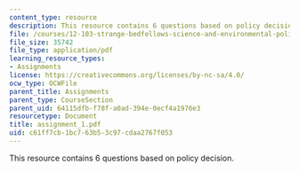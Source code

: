 ```yaml
---
content_type: resource
description: This resource contains 6 questions based on policy decision.
file: /courses/12-103-strange-bedfellows-science-and-environmental-policy-fall-2005/c61ff7cb1bc763b53c97cdaa2767f053_assignment_1.pdf
file_size: 35742
file_type: application/pdf
learning_resource_types:
- Assignments
license: https://creativecommons.org/licenses/by-nc-sa/4.0/
ocw_type: OCWFile
parent_title: Assignments
parent_type: CourseSection
parent_uid: 64115dfb-f78f-a0ad-394e-0ecf4a1976e3
resourcetype: Document
title: assignment_1.pdf
uid: c61ff7cb-1bc7-63b5-3c97-cdaa2767f053
---
```

This resource contains 6 questions based on policy decision.